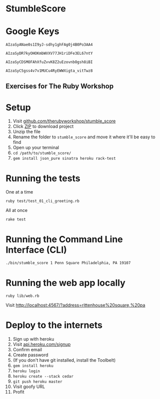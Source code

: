 StumbleScore
============

Google Keys
===========

    AIzaSyANae0s1I9yJ-sdhy1ghFAg0j4B0Po3AA4

    AIzaSyDR7kyOHOKmbWVXV77JH1riDFe3EL67ntY

    AIzaSyCDSMOFAhXfuZvvK8Z2uEzovnbOgsh8iBI

    AIzaSyC5gss4v7v1MUCu4RyEWWXigta_vitTwz8


Exercises for The Ruby Workshop
-------------------------------

# Setup

1. Visit [github.com/therubyworkshop/stumble_score](http://github.com/therubyworkshop/stumble_score)
2. Click [ZIP](https://github.com/therubyworkshop/stumble_score/zipball/master) to download project
3. Unzip the file
4. Rename the folder to `stumble_score` and move it where it'll be easy to find
5. Open up your terminal
6. `cd /path/to/stumble_score/`
7. `gem install json_pure sinatra heroku rack-test`

# Running the tests

One at a time

    ruby test/test_01_cli_greeting.rb

All at once

    rake test

# Running the Command Line Interface (CLI)

    ./bin/stumble_score 1 Penn Square Philadelphia, PA 19107

# Running the web app locally

    ruby lib/web.rb

Visit [http://localhost:4567/?address=rittenhouse%20square,%20pa](http://localhost:4567/?address=rittenhouse%20square,%20pa)

# Deploy to the internets

1. Sign up with heroku
2. Visit [api.heroku.com/signup](https://api.heroku.com/signup)
3. Confirm email
4. Create password
5. (If you don't have git installed, install the Toolbelt)
6. `gem install heroku`
7. `heroku login`
8. `heroku create --stack cedar`
9. `git push heroku master`
10. Visit goofy URL
11. Profit

